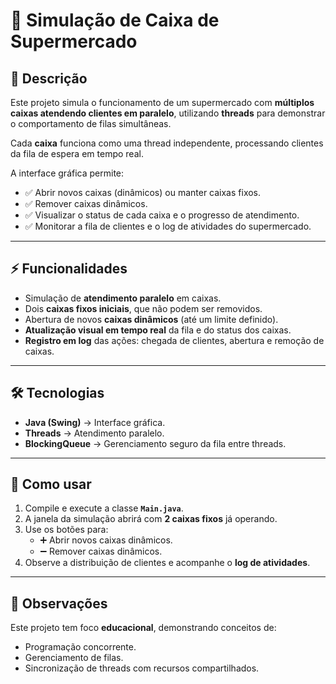 # 🛒 Simulação de Caixa de Supermercado

## 📖 Descrição
Este projeto simula o funcionamento de um supermercado com **múltiplos caixas atendendo clientes em paralelo**, utilizando **threads** para demonstrar o comportamento de filas simultâneas.

Cada **caixa** funciona como uma thread independente, processando clientes da fila de espera em tempo real.

A interface gráfica permite:
- ✅ Abrir novos caixas (dinâmicos) ou manter caixas fixos.
- ✅ Remover caixas dinâmicos.
- ✅ Visualizar o status de cada caixa e o progresso de atendimento.
- ✅ Monitorar a fila de clientes e o log de atividades do supermercado.

---

## ⚡ Funcionalidades
- Simulação de **atendimento paralelo** em caixas.
- Dois **caixas fixos iniciais**, que não podem ser removidos.
- Abertura de novos **caixas dinâmicos** (até um limite definido).
- **Atualização visual em tempo real** da fila e do status dos caixas.
- **Registro em log** das ações: chegada de clientes, abertura e remoção de caixas.

---

## 🛠 Tecnologias
- **Java (Swing)** → Interface gráfica.
- **Threads** → Atendimento paralelo.
- **BlockingQueue** → Gerenciamento seguro da fila entre threads.

---

## 🚀 Como usar
1. Compile e execute a classe **`Main.java`**.
2. A janela da simulação abrirá com **2 caixas fixos** já operando.
3. Use os botões para:
    - ➕ Abrir novos caixas dinâmicos.
    - ➖ Remover caixas dinâmicos.
4. Observe a distribuição de clientes e acompanhe o **log de atividades**.

---
## 📌 Observações
Este projeto tem foco **educacional**, demonstrando conceitos de:
- Programação concorrente.
- Gerenciamento de filas.
- Sincronização de threads com recursos compartilhados.  
